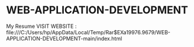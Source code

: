 # WEB-APPLICATION-DEVELOPMENT
My Resume
VISIT WEBSITE : file:///C:/Users/hp/AppData/Local/Temp/Rar$EXa19976.9679/WEB-APPLICATION-DEVELOPMENT-main/index.html
